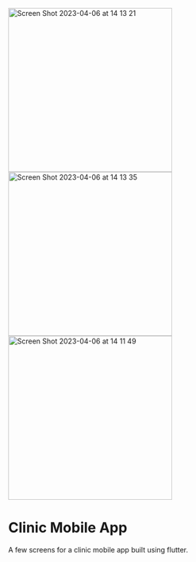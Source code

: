 <img width="330" alt="Screen Shot 2023-04-06 at 14 13 21" src="https://user-images.githubusercontent.com/98651593/230347561-f737f525-8804-47d3-9daf-6ab0245683a7.png">      <img width="330" alt="Screen Shot 2023-04-06 at 14 13 35" src="https://user-images.githubusercontent.com/98651593/230347589-7df81d8e-96b0-4b75-b088-a620a62b3429.png">       <img width="330" alt="Screen Shot 2023-04-06 at 14 11 49" src="https://user-images.githubusercontent.com/98651593/230347280-b41053a0-879b-4946-b041-5776e1b9b586.png">


# Clinic Mobile App

A few screens for a clinic mobile app built using flutter.
